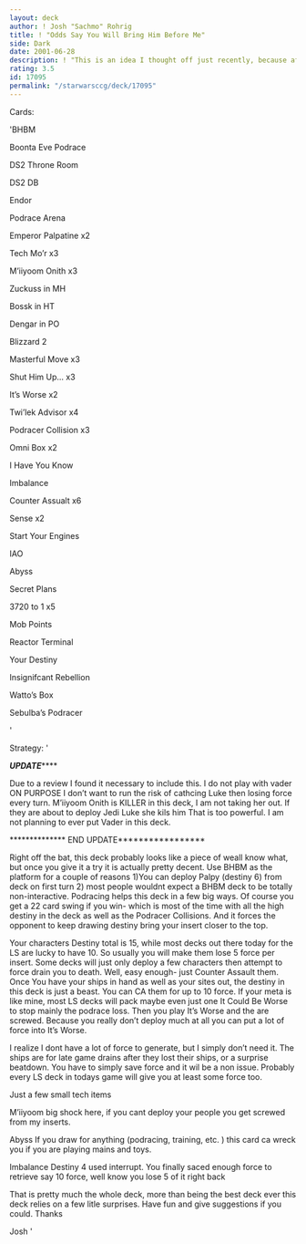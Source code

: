 ```yaml
---
layout: deck
author: ! Josh "Sachmo" Rohrig
title: ! "Odds Say You Will Bring Him Before Me"
side: Dark
date: 2001-06-28
description: ! "This is an idea I thought off just recently, because after a local tournament not too many people had numbers protection.  And the start makes for a big surprise."
rating: 3.5
id: 17095
permalink: "/starwarsccg/deck/17095"
---
```

Cards: 

'BHBM

Boonta Eve Podrace


DS2 Throne Room

DS2 DB

Endor

Podrace Arena


Emperor Palpatine x2

Tech Mo’r x3

M’iiyoom Onith x3


Zuckuss in MH

Bossk in HT

Dengar in PO

Blizzard 2


Masterful Move x3

Shut Him Up...  x3

It’s Worse x2

Twi’lek Advisor x4

Podracer Collision x3

Omni Box x2

I Have You Know

Imbalance

Counter Assualt x6

Sense x2

Start Your Engines


IAO

Abyss

Secret Plans

3720 to 1 x5

Mob Points

Reactor Terminal

Your Destiny

Insignifcant Rebellion

Watto’s Box


Sebulba’s Podracer

'

Strategy: '

 
***************UPDATE*******************

Due to a review I found it  necessary to include this.  I do not play with vader ON PURPOSE  I don’t want to run the  risk of cathcing Luke then losing force every turn.  M’iiyoom Onith is KILLER in this deck, I am not taking her out.  If they are about to deploy Jedi Luke she  kils him  That is too powerful.  I am not planning to ever put Vader in this deck.


************** END UPDATE*****************




Right off the bat, this deck probably looks like a piece of weall know what, but once you give it a try it is actually pretty decent.  Use BHBM as the platform for a couple of reasons 1)You can deploy Palpy (destiny 6) from deck on first turn 2) most people wouldnt expect  a BHBM deck to be totally non-interactive.  Podracing helps this deck in a few big ways.  Of course you get a 22 card swing if you win- which is most of the time with all the high destiny in the deck as well as the Podracer Collisions.  And it forces the opponent to keep drawing destiny bring your insert closer to the top.  


Your characters Destiny total is 15, while most decks out there today for the LS are lucky to have 10.  So usually you will make them lose 5 force per insert.  Some decks will just only deploy a few characters then attempt to force drain you to death.  Well, easy enough- just Counter Assault them.  Once You have your ships in hand as well as your sites out, the destiny in this deck is just a beast.  You can CA them for up to 10 force.  If your meta is like mine, most LS decks will pack maybe even just one It Could Be  Worse to stop mainly the podrace loss.  Then you play It’s Worse and the are screwed.  Because you really don’t deploy much at all you can put a lot of force into It’s Worse.  


I realize I dont have a lot of force to generate, but I simply don’t need it.  The ships are for late game drains after they lost their ships, or a surprise beatdown.  You have to simply save force and it wil be a non issue.  Probably every LS deck in todays game will give you at least some force too.  


Just a  few small tech items

M’iiyoom  big shock here, if you cant deploy your people you get screwed from my inserts.


Abyss If you draw for anything (podracing, training, etc. ) this card ca wreck you if you are playing mains  and toys.  


Imbalance  Destiny 4 used interrupt.  You finally saced enough force to retrieve say 10 force, well know you lose 5 of it right back


That is pretty much the whole deck, more than being the best deck ever this deck relies on a few litle surprises.  Have  fun and give suggestions if you could.  Thanks


Josh  '
